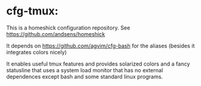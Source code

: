 # cfg-tmux:

This is a homeshick configuration repository. See
https://github.com/andsens/homeshick

It depends on https://github.com/agvim/cfg-bash for the aliases (besides it
integrates colors nicely)

It enables useful tmux features and provides solarized colors and a fancy
statusline that uses a system load monitor that has no external
dependences except bash and some standard linux programs.
